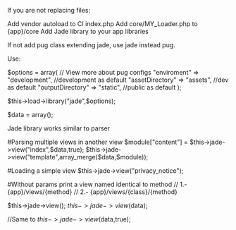 If you are not replacing files:

Add vendor autoload to CI index.php
Add core/MY_Loader.php to {app}/core
Add Jade library to your app libraries

If not add pug class extending jade, use jade instead pug.


Use:

$options = array(
    // View more about pug configs
    "enviroment" => "development", //development as default
    "assetDirectory" => "assets", //dev as default
    "outputDirectory" => "static", //public as default
);

$this->load->library("jade",$options);

$data = array();

Jade library works similar to parser

#Parsing multiple views in another view
$module["content"] = $this->jade->view("index",$data,true);
$this->jade->view("template",array_merge($data,$module));

#Loading a simple view
$this->jade->view("privacy_notice");

#Without params print a view named identical to method 
// 1.- {app}/views/{method}
// 2.- {app}/views/{class}/{method}

$this->jade->view();
$this->jade->view($data);

//Same to
$this->jade->view($data,true);

